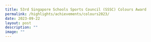 ```yaml
---
title: 53rd Singapore Schools Sports Council (SSSC) Colours Award
permalink: /highlights/achievements/colours2023/
date: 2023-09-22
layout: post
description: ""
image: ""
---
```

